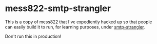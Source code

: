 # mess822-smtp-strangler

This is a copy of mess822 that I've expediently hacked up so that
people can easily build it to run, for learning purposes, under
[smtp-strangler](https://github.com/schmonz/smtp-strangler).

Don't run this in production!
